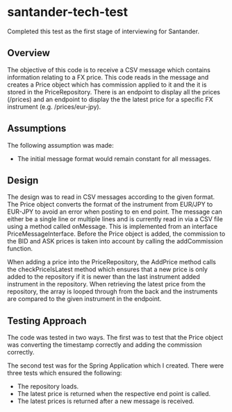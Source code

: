 # santander-tech-test
Completed this test as the first stage of interviewing for Santander.

## Overview
The objective of this code is to receive a CSV message which contains information relating to a FX price. This code reads in the message and creates a Price object which has commission applied to it and the it is stored in the PriceRepository. There is an endpoint to display all the prices (/prices) and an endpoint to display the the latest price for a specific FX instrument (e.g. /prices/eur-jpy).

## Assumptions
The following assumption was made:
- The initial message format would remain constant for all messages.

## Design
The design was to read in CSV messages according to the given format. The Price object converts the format of the instrument from EUR/JPY to EUR-JPY to avoid an error when posting to en end point. The message can either be a single line or multiple lines and is currently read in via a CSV file using a method called onMessage. This is implemented from an interface PriceMessageInterface. Before the Price object is added, the commission to the BID and ASK prices is taken into account by calling the addCommission function.

When adding a price into the PriceRepository, the AddPrice method calls the checkPriceIsLatest method which ensures that a new price is only added to the repository if it is newer than the last instrument added instrument in the repository. When retrieving the latest price from the repository, the array is looped through from the back and the instruments are compared to the given instrument in the endpoint. 

## Testing Approach
The code was tested in two ways. The first was to test that the Price object was converting the timestamp correctly and adding the commission correctly. 

The second test was for the Spring Application which I created. There were three tests which ensured the following: 
- The repository loads.
- The latest price is returned when the respective end point is called.
- The latest prices is returned after a new message is received.
